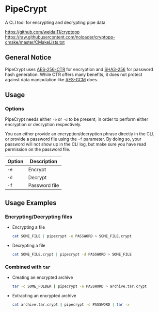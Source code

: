 # PipeCrypt

A CLI tool for encrypting and decrypting pipe data

https://github.com/weidai11/cryptopp
https://raw.githubusercontent.com/noloader/cryptopp-cmake/master/CMakeLists.txt

## General Notice

PipeCrypt uses [AES-256-CTR](https://en.wikipedia.org/wiki/Block_cipher_mode_of_operation#CTR)
for encryption and [SHA3-256](https://en.wikipedia.org/wiki/SHA-3) for password hash generation.
While CTR offers many benefits, it does not protect against data manipulation like
[AES-GCM](https://en.wikipedia.org/wiki/Galois/Counter_Mode) does.

## Usage

### Options

PipeCrypt needs either `-e` or `-d` to be present, in order to perform either encryption or decryption respectively.

You can either provide an encryption/decryption phrase directly in the CLI, or provide a password file using the `-f` parameter. By doing so, your password will not show up in the CLI log, but make sure you have read permission on the password file.

| Option    | Description
|-----------|-------------
| `-e`      | Encrypt
| `-d`      | Decrypt
| `-f`      | Password file

## Usage Examples

### Encrypting/Decrypting files

- Encrypting a file

  ```bash
  cat SOME_FILE | pipecrypt -e PASSWORD > SOME_FILE.crypt
  ```

- Decrypting a file

  ```bash
  cat SOME_FILE.crypt | pipecrypt -d PASSWORD > SOME_FILE
  ```

### Combined with `tar`

- Creating an encrypted archive

  ```bash
  tar -c SOME_FOLDER | pipecrypt -e PASSWORD > archive.tar.crypt
  ```

- Extracting an encrypted archive

  ```bash
  cat archive.tar.crypt | pipecrypt -d PASSWORD | tar -x
  ```
